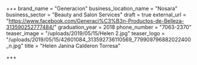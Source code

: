 +++
brand_name = "Generacion"
business_location_name = "Nosara"
business_sector = "Beauty and Salon Services"
draft = true
external_url = "https://www.facebook.com/Generaci%C3%B3n-Productos-de-Belleza-313590252777484/"
graduation_year = 2018
phone_number = "7063-2370"
teaser_image = "/uploads/2019/05/15/Helen 2.jpg"
teaser_logo = "/uploads/2019/05/15/42601084_313592736110569_779909796882022400_n.jpg"
title = "Helen Janina Calderon Torresa"

+++
